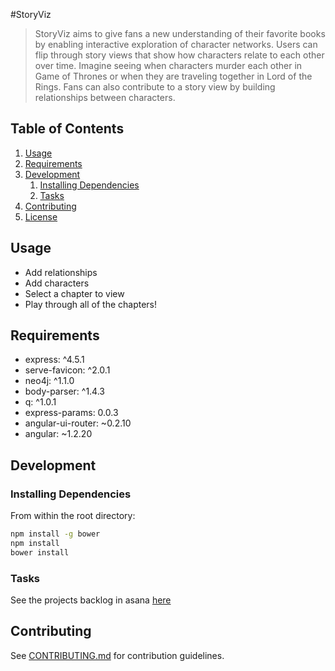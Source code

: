#StoryViz

> StoryViz aims to give fans a new understanding of their favorite books by enabling interactive exploration of character networks. Users can flip through story views that show how characters relate to each other over time. Imagine seeing when characters murder each other in Game of Thrones or when they are traveling together in Lord of the Rings. Fans can also contribute to a story view by building relationships between characters. 

## Table of Contents

1. [Usage](#Usage)
1. [Requirements](#requirements)
1. [Development](#development)
    1. [Installing Dependencies](#installing-dependencies)
    1. [Tasks](#tasks)
1. [Contributing](#contributing)
1. [License](#license)

## Usage

- Add relationships
- Add characters
- Select a chapter to view
- Play through all of the chapters!

## Requirements

   - express: ^4.5.1
   - serve-favicon: ^2.0.1
   - neo4j: ^1.1.0
   - body-parser: ^1.4.3
   - q: ^1.0.1
   - express-params: 0.0.3
   - angular-ui-router: ~0.2.10
   - angular: ~1.2.20

## Development

### Installing Dependencies

From within the root directory:

```sh
npm install -g bower
npm install
bower install
```

### Tasks

See the projects backlog in asana [here](https://app.asana.com/0/14550198609048/14550198609048)

## Contributing

See [CONTRIBUTING.md](CONTRIBUTING.md) for contribution guidelines.
